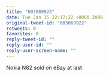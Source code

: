 ```yaml
---
title: "603069922"
date: Tue Jan 15 22:17:22 +0000 2008
original-tweet-id: "603069922"
retweets: 0
favorites: 0
reply-tweet-id: ""
reply-user-id: ""
reply-user-screen-name: ""
---
```

Nokia N82 sold on eBay at last
